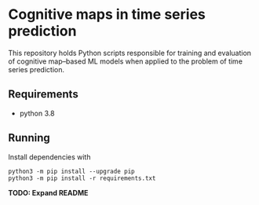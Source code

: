 # Cognitive maps in time series prediction

This repository holds Python scripts responsible for training and evaluation of cognitive map–based ML models when applied to the problem of time series prediction.

## Requirements

* python 3.8

## Running

Install dependencies with

```shell
python3 -m pip install --upgrade pip
python3 -m pip install -r requirements.txt
```

**TODO: Expand README**